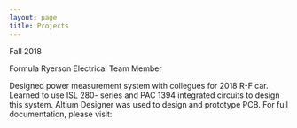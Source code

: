 ```yaml
---
layout: page
title: Projects
---
```


Fall 2018

Formula Ryerson Electrical Team Member

Designed power measurement system with collegues for 2018 R-F car.
Learned to use ISL 280- series and PAC 1394 integrated circuits to design this system.
Altium Designer was used to design and prototype PCB.
For full documentation, please visit:




